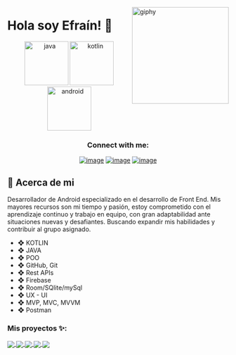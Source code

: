 <!--suppress HtmlDeprecatedAttribute -->
[<img align='right' src="https://media.giphy.com/media/M9gbBd9nbDrOTu1Mqx/giphy.gif" width="220" alt="giphy">](https://t.me/voko_aleksey)


# Hola soy Efraín! 👋


<div align="center">

[<img src="https://cdn.iconscout.com/icon/free/png-128/java-2038875-1720088.png" alt="java" width="100">](https://docs.oracle.com/en/java/)
[<img src="https://cdn.iconscout.com/icon/free/png-256/kotlin-283155.png" alt="kotlin" width="100">](https://kotlinlang.org/docs/home.html)
[<img src="https://cdn.iconscout.com/icon/free/png-256/android-3521272-2944776.png" alt="android" width="100">](https://developer.android.com/reference)

</div>

<h3 align="center">Connect with me:</h3>
<div align="center">

[![image](https://img.shields.io/badge/LinkedIn-0077B5?style=for-the-badge&logo=linkedin&logoColor=white)](https://www.linkedin.com/in/efrain-morales-contrera-1848801ba)
[![image](https://img.shields.io/badge/Instagram-E4405F?style=for-the-badge&logo=instagram&logoColor=white)](https://www.instagram.com/efrain.morales.9041/)
[![image](https://img.shields.io/badge/Gmail-D14836?style=for-the-badge&logo=gmail&logoColor=white)](mailto:eframorales421@gmail.com)
  
</div>

## 📖 Acerca de mi
Desarrollador de Android especializado en el desarrollo de Front End. 
Mis mayores recursos son mi tiempo y pasión, estoy comprometido con el aprendizaje continuo y trabajo en equipo, con gran adaptabilidad ante situaciones nuevas y desafiantes. Buscando expandir mis habilidades y contribuir al grupo asignado.

* ❖	KOTLIN 
* ❖	JAVA
* ❖	POO
* ❖	GitHub, Git
* ❖	Rest APIs
* ❖	Firebase
* ❖	Room/SQlite/mySql
* ❖	UX - UI
* ❖	MVP, MVC, MVVM
* ❖	Postman 


### Mis proyectos ✨:
  
<a href="https://github.com/Davekibh/Background-generator">
  <img align="center" src="https://github-readme-stats.vercel.app/api/pin/?username=Davekibh&repo=Background-generator&theme=tokyonight" />
</a>

<a href="https://github.com/Davekibh/robofriends">
 <img align="center" src="https://github-readme-stats.vercel.app/api/pin/?username=Davekibh&repo=robofriends&theme=tokyonight" />
</a>

<a href="https://github.com/Davekibh/Picture-Sharing-app">
  <img align="center" src="https://github-readme-stats.vercel.app/api/pin/?username=Davekibh&repo=Picture-Sharing-app&theme=tokyonight" />
</a>

<a href="https://github.com/Davekibh/Chat-app">
 <img align="center" src="https://github-readme-stats.vercel.app/api/pin/?username=Davekibh&repo=Chat-app&theme=tokyonight" />
</a>

<a href="https://github.com/Davekibh/Quiz-Admin-App">
 <img align="center" src="https://github-readme-stats.vercel.app/api/pin/?username=efra621&repo=Notes-Room-Ef&theme=tokyonight" />
</a>
